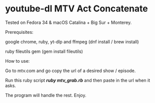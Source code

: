 # youtube-dl MTV Act Concatenate

Tested on Fedora 34 & macOS Catalina + Big Sur + Monterey.

Prerequisites:

google chrome, ruby, yt-dlp and ffmpeg (dnf install / brew install)

ruby fileutils gem (gem install fileutils)

How to use:

Go to mtv.com and go copy the url of a desired show / episode.

Run this ruby script ***ruby mtv_grab.rb*** and then paste in the url when it asks.

The program will handle the rest. Enjoy.
